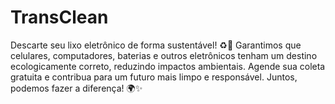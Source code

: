 # TransClean
Descarte seu lixo eletrônico de forma sustentável! ♻️💚 Garantimos que celulares, computadores, baterias e outros eletrônicos tenham um destino ecologicamente correto, reduzindo impactos ambientais. Agende sua coleta gratuita e contribua para um futuro mais limpo e responsável. Juntos, podemos fazer a diferença! 🌍✨
